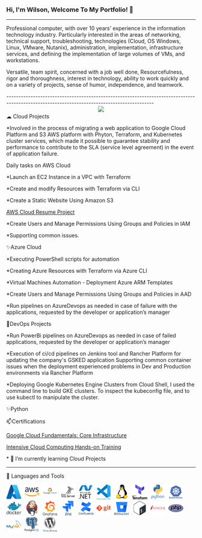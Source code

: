
### Hi, I'm Wilson, Welcome To My Portfolio!  👋
-----------------------------------------------------------------------------------------
<p>Professional computer, with over 10 years’ experience in the information technology industry. Particularly interested in the areas of networking, technical support, troubleshooting, technologies (Cloud,  OS Windows, Linux, VMware, Nutanix), administration, implementation, infrastructure services, and defining the implementation of large volumes of VMs, and workstations.</p>
<p>Versatile, team spirit, concerned with a job well done, Resourcefulness, rigor and thoroughness, interest in technology, ability to work quickly and on a variety of projects, sense of humor, independence, and teamwork.</p>
<p></p>
-------------------------------------------------------------------------------------------------------------------------------------------
<div id="header" align="center">
  <img src="https://media.giphy.com/media/M9gbBd9nbDrOTu1Mqx/giphy.gif" width="100"/>
</div>
☁ Cloud Projects
<p>*Involved in the process of migrating a web application to Google Cloud Platform and S3 AWS platform with Phyton, Terraform, and Kubernetes cluster services, which made it possible to guarantee stability and performance to contribute to the SLA (service level agreement) in the event of application failure.</p>
<p>Daily tasks on AWS Cloud</> 
<p>*Launch an EC2 Instance in a VPC with Terraform</p>
<p>*Create and modify Resources with Terraform via CLI</p>
<p>*Create a Static Website Using Amazon S3</p> 
<p class=""> <a href="https://github.com/beluwi23/mywebsite">AWS Cloud Resume Project</a></p>
<p>*Create Users and Manage Permissions Using Groups and Policies in IAM</p>
<p>*Supporting common issues.</p>



<p>✨Azure Cloud</> 
<p>*Executing PowerShell scripts for automation </p> 
<p>*Creating Azure Resources with Terraform via Azure CLI </p>
<p>*Virtual Machines Automation - Deployment Azure ARM Templates </p>
<p>*Create Users and Manage Permissions Using Groups and Policies in AAD</p>
<p> *Run pipelines on AzureDevops as needed in case of failure with the applications, requested by the developer or application’s manager</p>

<p>👯DevOps Projects</p>


<p>*Run PowerBi pipelines on AzureDevops as needed in case of failed applications, requested by the developer or application’s manager </p>
<p> *Execution of ci/cd pipelines on Jenkins tool and Rancher Platform for updating the company's GSKED application
Supporting common container issues when the deployment experienced problems in Dev and Production environments via Rancher Platform</p>
<p>*Deploying Google Kubernetes Engine Clusters from Cloud Shell, I used the command line to build GKE clusters. To inspect the kubeconfig file, and to use kubectl to manipulate the cluster. </p>
<p>✨Python </p>
<p>📫Certifications </p>

<p class=""> <a href="https://www.coursera.org/account/accomplishments/verify/9MYBZYQBAMJ6?utm_source=ln&utm_medium=certificate&utm_content=cert_image&utm_campaign=pdf_header_button&utm_product=course">Google Cloud Fundamentals: Core Infrastructure</a></p>
<p class=""> <a href="https://app.thecloudbootcamp.com/certificates/qoendop3kk">Intensive Cloud Computing Hands-on Training</a></p>

<p>* 🌱 I’m currently learning Cloud Projects </p>

<!--
**beluwi23/beluwi23** is a ✨ _special_ ✨ repository because its `README.md` (this file) appears on your GitHub profile.

Here are some ideas to get you started:

- 🔭 I’m currently working on ...
- 🌱 I’m currently learning ...
- 👯 I’m looking to collaborate on ...
- 🤔 I’m looking for help with ...
- 💬 Ask me about ...
- 📫 How to reach me: ...
- 😄 Pronouns: ...
- ⚡ Fun fact: ...
-->
-----------------------------------------------------------------------------------------
👋 Languages and Tools

<img src="https://github.com/devicons/devicon/blob/master/icons/azure/azure-original.svg" title="Java" alt="Java" width="40" height="40"/>&nbsp;
<img src="https://github.com/devicons/devicon/blob/master/icons/amazonwebservices/amazonwebservices-original-wordmark.svg" title="Java" alt="Java" width="40" height="40"/>&nbsp;
<img src="https://github.com/devicons/devicon/blob/master/icons/googlecloud/googlecloud-original-wordmark.svg" title="Java" alt="Java" width="40" height="40"/>&nbsp;
<img src="https://github.com/devicons/devicon/blob/master/icons/microsoftsqlserver/microsoftsqlserver-plain-wordmark.svg" title="Java" alt="Java" width="40" height="40"/>&nbsp;
<img src="https://github.com/devicons/devicon/blob/master/icons/dot-net/dot-net-original-wordmark.svg" title="Java" alt="Java" width="40" height="40"/>&nbsp;
<img src="https://github.com/devicons/devicon/blob/master/icons/vscode/vscode-original-wordmark.svg" title="Java" alt="Java" width="40" height="40"/>&nbsp;
<img src="https://github.com/devicons/devicon/blob/master/icons/linux/linux-original.svg" title="Java" alt="Java" width="40" height="40"/>&nbsp;
<img src="https://github.com/devicons/devicon/blob/master/icons/terraform/terraform-original-wordmark.svg" title="Java" alt="Java" width="40" height="40"/>&nbsp;
<img src="https://github.com/devicons/devicon/blob/master/icons/python/python-original-wordmark.svg" title="Java" alt="Java" width="40" height="40"/>&nbsp;
<img src="https://github.com/devicons/devicon/blob/master/icons/kubernetes/kubernetes-plain-wordmark.svg" title="Java" alt="Java" width="40" height="40"/>&nbsp;
<img src="https://github.com/devicons/devicon/blob/master/icons/docker/docker-original-wordmark.svg" title="Java" alt="Java" width="40" height="40"/>&nbsp;
<img src="https://github.com/devicons/devicon/blob/master/icons/jenkins/jenkins-original.svg" title="Java" alt="Java" width="40" height="40"/>&nbsp;
<img src="https://github.com/devicons/devicon/blob/master/icons/grafana/grafana-original-wordmark.svg" title="Java" alt="Java" width="40" height="40"/>&nbsp;
<img src="https://github.com/devicons/devicon/blob/master/icons/jira/jira-original-wordmark.svg" title="Java" alt="Java" width="40" height="40"/>&nbsp;
<img src="https://github.com/devicons/devicon/blob/master/icons/confluence/confluence-original-wordmark.svg" title="Java" alt="Java" width="40" height="40"/>&nbsp;
<img src="https://github.com/devicons/devicon/blob/master/icons/git/git-plain-wordmark.svg" title="Java" alt="Java" width="40" height="40"/>&nbsp;
<img src="https://github.com/devicons/devicon/blob/master/icons/bitbucket/bitbucket-original-wordmark.svg" title="Java" alt="Java" width="40" height="40"/>&nbsp;
<img src="https://github.com/devicons/devicon/blob/master/icons/bash/bash-original.svg" title="Java" alt="Java" width="40" height="40"/>&nbsp;
<img src="https://github.com/devicons/devicon/blob/master/icons/apache/apache-original-wordmark.svg" title="Java" alt="Java" width="40" height="40"/>&nbsp;
<img src="https://github.com/devicons/devicon/blob/master/icons/php/php-original.svg" title="Java" alt="Java" width="40" height="40"/>&nbsp;
<img src="https://github.com/devicons/devicon/blob/master/icons/mysql/mysql-original-wordmark.svg" title="Java" alt="Java" width="40" height="40"/>&nbsp;
<img src="https://github.com/devicons/devicon/blob/master/icons/postgresql/postgresql-original-wordmark.svg" title="Java" alt="Java" width="40" height="40"/>&nbsp;
<img src="https://github.com/devicons/devicon/blob/master/icons/wordpress/wordpress-original.svg" title="Java" alt="Java" width="40" height="40"/>&nbsp;
